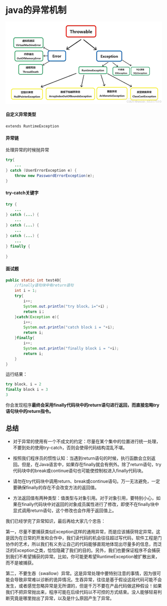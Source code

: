 # java的异常机制

![img](..\img\91814b7ec0ca4ed5b06a464bc5908735.png)

#### 自定义异常类型

`extends RuntimeException`

#### 异常链

处理异常的时候抛异常

```java
try{
    ...
} catch (UserErrorException e) {
    throw new PasswordErrorException(e);
}
```

#### try-catch关键字

```java
try {
    ...
} catch (...) {
    ...
} catch (...) {
    ...
} catch (...) {
    ...
} finally {
    
}
```

#### 面试题

```java
public static int test4O{
    //finally语句块中有return语句
    int i = 1;
    try{
        i++;
        System.out.println("try block，i="+i）;
        return i；
    }catch(Exception e){
    	i++;
        System.out.println("catch block i = "+i);
        return i;
    }finally{
        i++;
        System.out.println("finally block i = "+i);
        return i;
    }
}
```

运行结果：

```java
try block, i = 2
finally block i = 3
3
```

你会发现程序**最终会采用finally代码块中的return语句进行返回，而直接忽略try语句块中的return指令。**

## 总结

* 对于异常的使用有一个不成文的约定：尽量在某个集中的位置进行统一处理，不要到处的使用try-catch，否则会使得代码结构混乱不堪。

* 按照我们程序员的惯性认知：当遇到return语句的时候，执行函数会立刻返回。但是，在Java语言中，如果存在finally就会有例外。除了return语句，try代码块中的break或continue语句也可能使控制权进入finally代码块。

* 请勿在try代码块中调用return、break或continue语句。万一无法避免，一定要确保finally的存在不会改变方法的返回值。

* 方法返回值有两种类型：值类型与对象引用。对于对象引用，要特别小心，如果在finally代码块中对返回的对象成员属性进行了修改，即使不在finally块中显式调用return语句，这个修改也会作用于返回值上。

  



我们已经学完了异常知识，最后再给大家几个忠告：

第一，尽量不要捕获类似Exception这样的通用异常，而是应该捕获特定异常。这是因为在日常的开发和合作中，我们读代码的机会往往超过写代码，软件工程是门协作的艺术，所以我们有义务让自己的代码能够直观地体现出尽量多的信息，而泛泛的Exception之类，恰恰隐藏了我们的目的。另外，我们也要保证程序不会捕获到我们不希望捕获的异常。比如，你可能更希望RuntimeException被扩散出来，而不是被捕获。



第二，不要生吞（swallow）异常。这是异常处理中要特别注意的事情，因为很可能会导致非常难以诊断的诡异情况。生吞异常，往往是基于假设这段代码可能不会发生，或者感觉忽略异常是无所谓的，但是千万不要在产品代码做这种假设！如果我们不把异常抛出来，程序可能在后续代码以不可控的方式结束。没人能够轻易判断究竟是哪里抛出了异常，以及是什么原因产生了异常。